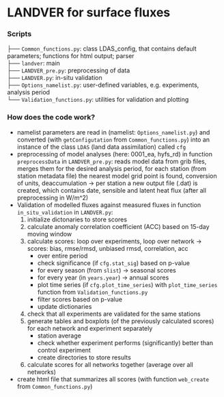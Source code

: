 # LANDVER for surface fluxes


### Scripts
├── `Common_functions.py`: class LDAS_config, that contains default parameters; functions for html output; parser <br>
├── `landver`: main <br>
├── `LANDVER_pre.py`: preprocessing of data<br>
├── `LANDVER.py`: in-situ validation<br>
├── `Options_namelist.py`: user-defined variables, e.g. experiments, analysis period<br>
└── `Validation_functions.py`: utilities for validation and plotting


### How does the code work?
- namelist parameters are read in (namelist: `Options_namelist.py`) and converted (with `getConfigutation` from `Common_functions.py`) into an instance of the class `LDAS` (land data assimilation) called `cfg`
- preprocessing of model analyses (here: 0001_ea, hyfs_rd) in function `preprocessData` in `LANDVER_pre.py`: reads model data from grib files, merges them for the desired analysis period, for each station (from station metadata file) the nearest model grid point is found, conversion of units, deaccumulation -> per station a new output file (.dat) is created, which contains date, sensible and latent heat flux (after all preprocessing in W/m^2)
- Validation of modelled fluxes against measured fluxes in function `in_situ_validation` in `LANDVER.py`:
    1. initialize dictonaries to store scores
    2. calculate anomaly correlation coefficient (ACC) based on 15-day moving window
    3. calculate scores: loop over experiments, loop over network -> scores: bias, rmse/rmsd, unbiased rmsd, correlation, acc
        - over entire period
        - check significance (if `cfg.stat_sig`) based on p-value
        - for every season (from `slist`) -> seasonal scores
        - for every year (in `years.year`) -> annual scores
        - plot time series (if `cfg.plot_time_series`) with `plot_time_series` function from `Validation_functions.py`
        - filter scores based on p-value
        - update dictionaries
    4. check that all experiments are validated for the same stations
    5. generate tables and boxplots (of the previously calculated scores) for each network and experiment separately
        - station average
        - check whether experiment performs (significantly) better than control experiment
        - create directories to store results
    6. calculate scores for all networks together (average over all networks)
- create html file that summarizes all scores (with function `web_create` from `Common_functions.py`)